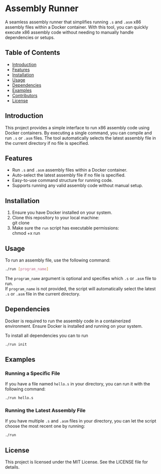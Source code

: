 
# Assembly Runner

A seamless assembly runner that simplifies running `.s` and `.asm` x86 assembly files within a Docker container. With this tool, you can quickly execute x86 assembly code without needing to manually handle dependencies or setups.

## Table of Contents

- [Introduction](#introduction)
- [Features](#features)
- [Installation](#installation)
- [Usage](#usage)
- [Dependencies](#dependencies)
- [Examples](#examples)
- [Contributors](#contributors)
- [License](#license)

## Introduction

This project provides a simple interface to run x86 assembly code using Docker containers. By executing a single command, you can compile and run `.s` or `.asm` files. The tool automatically selects the latest assembly file in the current directory if no file is specified.

## Features

- Run `.s` and `.asm` assembly files within a Docker container.
- Auto-select the latest assembly file if no file is specified.
- Easy-to-use command structure for running code.
- Supports running any valid assembly code without manual setup.

## Installation

1. Ensure you have Docker installed on your system.
2. Clone this repository to your local machine:  
   git clone <repository-url>
3. Make sure the `run` script has executable permissions:  
   chmod +x run

## Usage

To run an assembly file, use the following command:
```bash
./run [program_name]
```

The `program_name` argument is optional and specifies which `.s` or `.asm` file to run.  
If `program_name` is not provided, the script will automatically select the latest `.s` or `.asm` file in the current directory.

## Dependencies

Docker is required to run the assembly code in a containerized environment. Ensure Docker is installed and running on your system.

To install all dependencies you can to run
```bash
./run init
```

## Examples

### Running a Specific File

If you have a file named `hello.s` in your directory, you can run it with the following command: 
```bash 
./run hello.s
```

### Running the Latest Assembly File

If you have multiple `.s` and `.asm` files in your directory, you can let the script choose the most recent one by running:
```bash
./run
```


## License

This project is licensed under the MIT License. See the LICENSE file for details.
